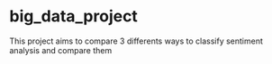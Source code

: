 # big_data_project
This project aims to compare 3 differents ways to classify sentiment analysis and compare them
